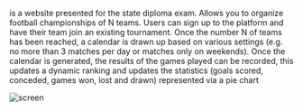 is a website presented for the state diploma exam. Allows you to organize football championships of N teams. Users can sign up to the platform and have their team join an existing tournament. Once the number N of teams has been reached, a calendar is drawn up based on various settings (e.g. no more than 3 matches per day or matches only on weekends). Once the calendar is generated, the results of the games played can be recorded, this updates a dynamic ranking and updates the statistics (goals scored, conceded, games won, lost and drawn) represented via a pie chart

![screen](/screen1)
